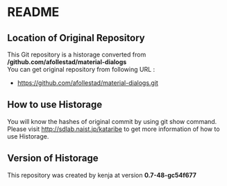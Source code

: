 # README
## Location of Original Repository
This Git repository is a historage converted from **/github.com/afollestad/material-dialogs**  
You can get original repository from following URL :

- https://github.com/afollestad/material-dialogs.git

## How to use Historage
You will know the hashes of original commit by using git show command.  
Please visit <http://sdlab.naist.jp/kataribe> to get more information of how to use Historage.

## Version of Historage
This repository was created by kenja at version **0.7-48-gc54f677**
